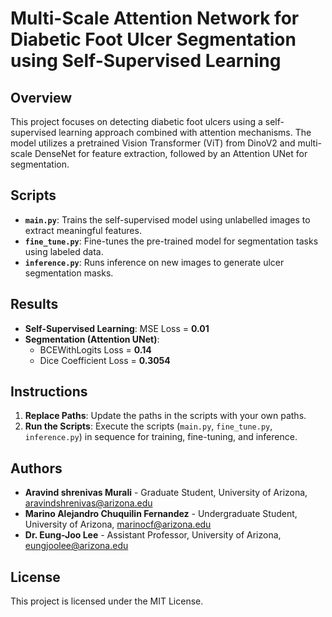 # Multi-Scale Attention Network for Diabetic Foot Ulcer Segmentation using Self-Supervised Learning

## Overview

This project focuses on detecting diabetic foot ulcers using a self-supervised learning approach combined with attention mechanisms. The model utilizes a pretrained Vision Transformer (ViT) from DinoV2 and multi-scale DenseNet for feature extraction, followed by an Attention UNet for segmentation.

## Scripts

- **`main.py`**: Trains the self-supervised model using unlabelled images to extract meaningful features.
- **`fine_tune.py`**: Fine-tunes the pre-trained model for segmentation tasks using labeled data.
- **`inference.py`**: Runs inference on new images to generate ulcer segmentation masks.

## Results

- **Self-Supervised Learning**: MSE Loss = **0.01**
- **Segmentation (Attention UNet)**:
  - BCEWithLogits Loss = **0.14**
  - Dice Coefficient Loss = **0.3054**

## Instructions

1. **Replace Paths**: Update the paths in the scripts with your own paths.
2. **Run the Scripts**: Execute the scripts (`main.py`, `fine_tune.py`, `inference.py`) in sequence for training, fine-tuning, and inference.

## Authors

- **Aravind shrenivas Murali** - Graduate Student, University of Arizona, aravindshrenivas@arizona.edu
- **Marino Alejandro Chuquilin Fernandez** - Undergraduate Student, University of Arizona, marinocf@arizona.edu
- **Dr. Eung-Joo Lee** - Assistant Professor, University of Arizona, eungjoolee@arizona.edu

## License

This project is licensed under the MIT License.
